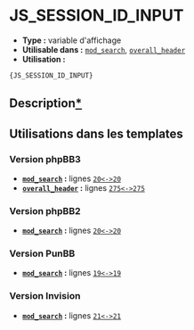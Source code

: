 # JS_SESSION_ID_INPUT
* __Type :__ variable d'affichage
* __Utilisable dans :__ [`mod_search`](../tpl/mod_search.md#readme), [`overall_header`](../tpl/overall_header.md#readme)
* __Utilisation :__

```html
{JS_SESSION_ID_INPUT}
```

## Description[*](https://fa-tvars.appspot.com/var/JS_SESSION_ID_INPUT)
## Utilisations dans les templates

### Version phpBB3
* __[`mod_search`](../tpl/mod_search.md#readme) :__ lignes [`20`](../src/prosilver/mod_search.tpl#L20)[`<->`](../src/prosilver/mod_search.tpl#L20-L20)[`20`](../src/prosilver/mod_search.tpl#L20)
* __[`overall_header`](../tpl/overall_header.md#readme) :__ lignes [`275`](../src/prosilver/overall_header.tpl#L275)[`<->`](../src/prosilver/overall_header.tpl#L275-L275)[`275`](../src/prosilver/overall_header.tpl#L275)

### Version phpBB2
* __[`mod_search`](../tpl/mod_search.md#readme) :__ lignes [`20`](../src/subsilver/mod_search.tpl#L20)[`<->`](../src/subsilver/mod_search.tpl#L20-L20)[`20`](../src/subsilver/mod_search.tpl#L20)

### Version PunBB
* __[`mod_search`](../tpl/mod_search.md#readme) :__ lignes [`19`](../src/punbb/mod_search.tpl#L19)[`<->`](../src/punbb/mod_search.tpl#L19-L19)[`19`](../src/punbb/mod_search.tpl#L19)

### Version Invision
* __[`mod_search`](../tpl/mod_search.md#readme) :__ lignes [`21`](../src/invision/mod_search.tpl#L21)[`<->`](../src/invision/mod_search.tpl#L21-L21)[`21`](../src/invision/mod_search.tpl#L21)

